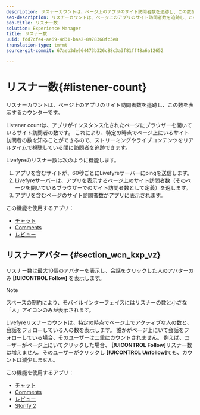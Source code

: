 ```yaml
---
description: リスナーカウントは、ページ上のアプリのサイト訪問者数を追跡し、この数を表示するカウンターです。
seo-description: リスナーカウントは、ページ上のアプリのサイト訪問者数を追跡し、この数を表示するカウンターです。
seo-title: リスナー数
solution: Experience Manager
title: リスナー数
uuid: fdd7cfe4-ae69-4d31-baa2-8978368fc3e8
translation-type: tm+mt
source-git-commit: 67aeb3de964473b326c88c3a3f81ff48a6a12652

---
```



# リスナー数{#listener-count}

リスナーカウントは、ページ上のアプリのサイト訪問者数を追跡し、この数を表示するカウンターです。

Listener countは、アプリがインスタンス化されたページにブラウザーを開いているサイト訪問者の数です。 これにより、特定の時点でページ上にいるサイト訪問者の数を知ることができるので、ストリーミングやライブコンテンツをリアルタイムで視聴している間に訪問者を追跡できます。

Livefyreのリスナー数は次のように機能します。

1. アプリを含むサイトが、60秒ごとにLivefyreサーバーにpingを送信します。
1. Livefyreサーバーは、アプリを表示するページ上のサイト訪問者数（そのページを開いているブラウザーでのサイト訪問者数として定義）を返します。
1. アプリを含むページのサイト訪問者数がアプリに表示されます。

この機能を使用するアプリ：

* [チャット](../c-about-apps/c-chat-app/c-chat-app.md#c_chat_app)
* [Comments](/help/using/c-about-apps/c-comments/c-comments.md)
* [レビュー](../c-about-apps/c-reviews-app/c-reviews-app.md#c_reviews_app)

## リスナーアバター {#section_wcn_kxp_vz}

リスナー数は最大10個のアバターを表示し、会話をクリックした人のアバターのみ **[!UICONTROL Follow]** を表示します。

>[!NOTE]
>
>スペースの制約により、モバイルインターフェイスにはリスナーの数と小さな「人」アイコンのみが表示されます。

Livefyreリスナーカウントは、特定の時点でページ上でアクティブな人の数と、会話をフォローしている人の数を表示します。 誰かがページ上にいて会話をフォローしている場合、そのユーザーは二重にカウントされません。 例えば、ユーザーがページ上にいてクリックした場合、 **[!UICONTROL Follow]**&#x200B;リスナー数は増えません。そのユーザーがクリックし **[!UICONTROL Unfollow]**&#x200B;ても、カウントは減少しません。

この機能を使用するアプリ：

* [チャット](../c-about-apps/c-chat-app/c-chat-app.md#c_chat_app)
* [Comments](/help/using/c-about-apps/c-comments/c-comments.md)
* [レビュー](../c-about-apps/c-reviews-app/c-reviews-app.md#c_reviews_app)
* [Storify 2](../c-about-apps/c-storify2/c-storify2.md#c_storify2)

